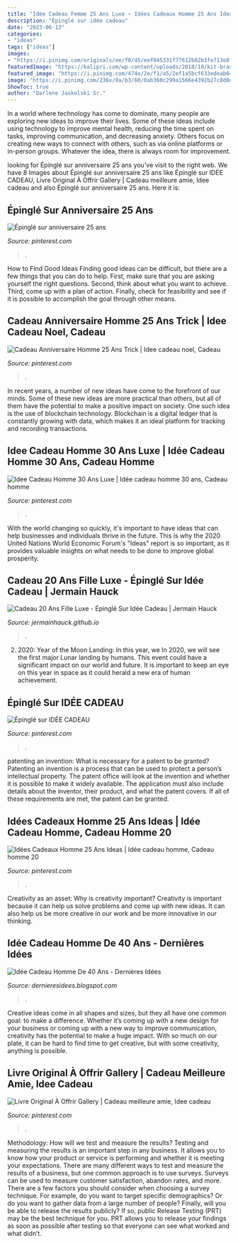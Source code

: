 ```yaml
---
title: "Idée Cadeau Femme 25 Ans Luxe ~ Idées Cadeaux Homme 25 Ans Ideas"
description: "Épinglé sur idée cadeau"
date: "2023-06-13"
categories:
- "ideas"
tags: ["ideas"]
images:
- "https://i.pinimg.com/originals/ee/f0/45/eef045331f77612b02b3fe713e8f7a7b.jpg"
featuredImage: "https://kalipri.com/wp-content/uploads/2018/10/kit-brassage-biere-blonde-brewbarrel-idee-cadeau-original-homme-30-40-ans.jpg"
featured_image: "https://i.pinimg.com/474x/2e/f1/a5/2ef1a5bcf633edeab6495f865f95c154.jpg"
image: "https://i.pinimg.com/236x/0a/b3/60/0ab360c299a1566e4392b27c8d0d981f.jpg?nii=t"
ShowToc: true
author: "Darlene Jaskolski Sr."
---
```



In a world where technology has come to dominate, many people are exploring new ideas to improve their lives. Some of these ideas include using technology to improve mental health, reducing the time spent on tasks, improving communication, and decreasing anxiety. Others focus on creating new ways to connect with others, such as via online platforms or in-person groups. Whatever the idea, there is always room for improvement.

	

		
looking for Épinglé sur anniversaire 25 ans you've visit to the right web. We have 8 Images about Épinglé sur anniversaire 25 ans like Épinglé sur IDÉE CADEAU, Livre Original À Offrir Gallery | Cadeau meilleure amie, Idee cadeau and also Épinglé sur anniversaire 25 ans. Here it is:
		
    
## Épinglé Sur Anniversaire 25 Ans

<img loading=lazy src="https://i.pinimg.com/originals/ee/f0/45/eef045331f77612b02b3fe713e8f7a7b.jpg" onerror="this.onerror=null;this.src='https://tse2.mm.bing.net/th?id=OIP.R_Cybqkxier64DEW2rLPCgHaKl&amp;pid=15.1';" alt="Épinglé sur anniversaire 25 ans">

_Source: pinterest.com_

>. 

	

How to Find Good Ideas
Finding good ideas can be difficult, but there are a few things that you can do to help. First, make sure that you are asking yourself the right questions. Second, think about what you want to achieve. Third, come up with a plan of action. Finally, check for feasibility and see if it is possible to accomplish the goal through other means.

    
## Cadeau Anniversaire Homme 25 Ans Trick | Idee Cadeau Noel, Cadeau

<img loading=lazy src="https://i.pinimg.com/736x/f7/8d/c7/f78dc783db8b37c2a9f3202d0ba32905.jpg" onerror="this.onerror=null;this.src='https://tse3.mm.bing.net/th?id=OIP.BDXaQ6AwR8OKFmLNAhZtFwHaFO&amp;pid=15.1';" alt="Cadeau Anniversaire Homme 25 Ans Trick | Idee cadeau noel, Cadeau">

_Source: pinterest.com_

>. 

	

In recent years, a number of new ideas have come to the forefront of our minds. Some of these new ideas are more practical than others, but all of them have the potential to make a positive impact on society. One such idea is the use of blockchain technology. Blockchain is a digital ledger that is constantly growing with data, which makes it an ideal platform for tracking and recording transactions.

    
## Idee Cadeau Homme 30 Ans Luxe | Idée Cadeau Homme 30 Ans, Cadeau Homme

<img loading=lazy src="https://i.pinimg.com/originals/44/d5/3c/44d53c5862531e84d97741461febe492.jpg" onerror="this.onerror=null;this.src='https://tse2.mm.bing.net/th?id=OIP._1yygbYXk2ebARZNLW6NpAHaHa&amp;pid=15.1';" alt="Idee Cadeau Homme 30 Ans Luxe | Idée cadeau homme 30 ans, Cadeau homme">

_Source: pinterest.com_

>. 

	

With the world changing so quickly, it's important to have ideas that can help businesses and individuals thrive in the future. This is why the 2020 United Nations World Economic Forum's "Ideas" report is so important, as it provides valuable insights on what needs to be done to improve global prosperity.

    
## Cadeau 20 Ans Fille Luxe - Épinglé Sur Idée Cadeau | Jermain Hauck

<img loading=lazy src="https://i.pinimg.com/474x/2e/f1/a5/2ef1a5bcf633edeab6495f865f95c154.jpg" onerror="this.onerror=null;this.src='https://tse4.mm.bing.net/th?id=OIP.4fyADSpwn0b4UkMMg4HmjgHaIV&amp;pid=15.1';" alt="Cadeau 20 Ans Fille Luxe - Épinglé Sur Idée Cadeau | Jermain Hauck">

_Source: jermainhauck.github.io_

>. 

	

2) 2020: Year of the Moon Landing: In this year, we
In 2020, we will see the first major Lunar landing by humans. This event could have a significant impact on our world and future. It is important to keep an eye on this year in space as it could herald a new era of human achievement.

    
## Épinglé Sur IDÉE CADEAU

<img loading=lazy src="https://i.pinimg.com/originals/69/cf/b0/69cfb07035b13795864c5acf17d8e85e.jpg" onerror="this.onerror=null;this.src='https://tse1.mm.bing.net/th?id=OIP.vBPDjwMV32e-kGRLP9DYNgHaHa&amp;pid=15.1';" alt="Épinglé sur IDÉE CADEAU">

_Source: pinterest.com_

>. 

	

patenting an invention: What is necessary for a patent to be granted?
Patenting an invention is a process that can be used to protect a person’s intellectual property. The patent office will look at the invention and whether it is possible to make it widely available. The application must also include details about the inventor, their product, and what the patent covers. If all of these requirements are met, the patent can be granted.

    
## Idées Cadeaux Homme 25 Ans Ideas | Idée Cadeau Homme, Cadeau Homme 20

<img loading=lazy src="https://i.pinimg.com/236x/0a/b3/60/0ab360c299a1566e4392b27c8d0d981f.jpg?nii=t" onerror="this.onerror=null;this.src='https://tse2.mm.bing.net/th?id=OIP.jAgXRQu2NGsgmDDHsU3NrwAAAA&amp;pid=15.1';" alt="Idées Cadeaux Homme 25 Ans Ideas | Idée cadeau homme, Cadeau homme 20">

_Source: pinterest.com_

>. 

	

Creativity as an asset: Why is creativity important?
Creativity is important because it can help us solve problems and come up with new ideas. It can also help us be more creative in our work and be more innovative in our thinking.

    
## Idée Cadeau Homme De 40 Ans - Dernières Idées

<img loading=lazy src="https://kalipri.com/wp-content/uploads/2018/10/kit-brassage-biere-blonde-brewbarrel-idee-cadeau-original-homme-30-40-ans.jpg" onerror="this.onerror=null;this.src='https://tse2.mm.bing.net/th?id=OIP.d3g5n8BzD51lkGWRoLrm5AHaEi&amp;pid=15.1';" alt="Idée Cadeau Homme De 40 Ans - Dernières Idées">

_Source: dernieresidees.blogspot.com_

>. 

	

Creative ideas come in all shapes and sizes, but they all have one common goal: to make a difference. Whether it’s coming up with a new design for your business or coming up with a new way to improve communication, creativity has the potential to make a huge impact. With so much on our plate, it can be hard to find time to get creative, but with some creativity, anything is possible.

    
## Livre Original À Offrir Gallery | Cadeau Meilleure Amie, Idee Cadeau

<img loading=lazy src="https://i.pinimg.com/originals/2d/17/d5/2d17d5547fce69cc3df0602565538665.jpg" onerror="this.onerror=null;this.src='https://tse1.mm.bing.net/th?id=OIP.VPdirWbgGqQniMpzhjyIwwHaDt&amp;pid=15.1';" alt="Livre Original À Offrir Gallery | Cadeau meilleure amie, Idee cadeau">

_Source: pinterest.com_

>. 

	

Methodology: How will we test and measure the results?
Testing and measuring the results is an important step in any business. It allows you to know how your product or service is performing and whether it is meeting your expectations. There are many different ways to test and measure the results of a business, but one common approach is to use surveys. Surveys can be used to measure customer satisfaction, abandon rates, and more.
There are a few factors you should consider when choosing a survey technique. For example, do you want to target specific demographics? Or do you want to gather data from a large number of people? Finally, will you be able to release the results publicly? If so, public Release Testing (PRT) may be the best technique for you. PRT allows you to release your findings as soon as possible after testing so that everyone can see what worked and what didn’t.

